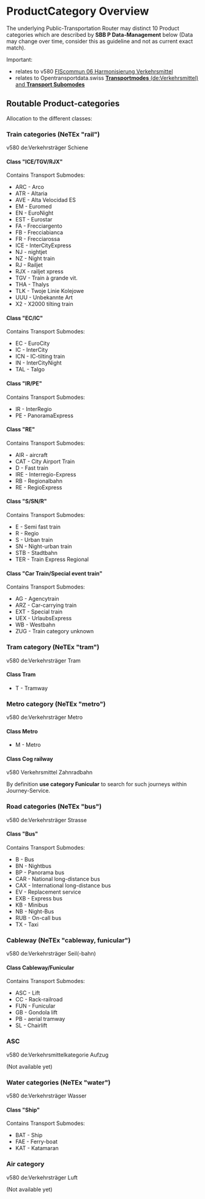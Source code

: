 # ProductCategory Overview

The underlying Public-Transportation Router may distinct 10 Product categories which are described by **SBB P Data-Management** below (Data may change over time, consider this as guideline and not as current exact match).

Important:
* relates to v580 [FIScommun 06 Harmonisierung Verkehrsmittel](https://www.allianceswisspass.ch/de/asp/Downloadsindex.php?section=downloads&download=14462)
* relates to Opentransportdata.swiss [**Transportmodes** (de:Verkehrsmittel) and **Transport Subomodes**](https://opentransportdata.swiss/de/dataset/verkehrsmittellisten)

## Routable Product-categories
Allocation to the different classes:

### Train categories (NeTEx "rail")
v580 de:Verkehrsträger Schiene

#### Class "ICE/TGV/RJX" 
Contains Transport Submodes:
* ARC - Arco
* ATR - Altaria
* AVE - Alta Velocidad ES
* EM - Euromed
* EN - EuroNight
* EST - Eurostar
* FA - Frecciargento
* FB - Frecciabianca
* FR - Frecciarossa
* ICE - InterCityExpress
* NJ - nightjet
* NZ - Night train
* RJ - Railjet
* RJX - railjet xpress
* TGV - Train à grande vit.
* THA - Thalys
* TLK - Twoje Linie Kolejowe
* UUU - Unbekannte Art
* X2 - X2000 tilting train

#### Class "EC/IC"
Contains Transport Submodes:
* EC - EuroCity
* IC - InterCity
* ICN - IC-tilting train
* IN - InterCityNight
* TAL - Talgo

#### Class "IR/PE"
Contains Transport Submodes:
* IR - InterRegio
* PE - PanoramaExpress

#### Class "RE"
Contains Transport Submodes:
* AIR - aircraft
* CAT - City Airport Train
* D - Fast train
* IRE - Interregio-Express
* RB - Regionalbahn
* RE - RegioExpress

#### Class "S/SN/R"
Contains Transport Submodes:
* E - Semi fast train
* R - Regio
* S - Urban train
* SN - Night-urban train
* STB - Stadtbahn
* TER - Train Express Regional

#### Class "Car Train/Special event train" 
Contains Transport Submodes:
* AG - Agencytrain
* ARZ - Car-carrying train
* EXT - Special train
* UEX - UrlaubsExpress
* WB - Westbahn
* ZUG - Train category unknown

### Tram category (NeTEx "tram")
v580 de:Verkehrsträger Tram

#### Class Tram
* T - Tramway

### Metro category (NeTEx "metro")
v580 de:Verkehrsträger Metro

#### Class Metro
* M - Metro
	
#### Class Cog railway
v580 Verkehrsmittel Zahnradbahn

By definition **use category Funicular** to search for such journeys within Journey-Service.

### Road categories (NeTEx "bus")
v580 de:Verkehrsträger Strasse

#### Class "Bus"
Contains Transport Submodes:
* B - Bus
* BN - Nightbus
* BP - Panorama bus
* CAR - National long-distance bus
* CAX - International long-distance bus
* EV - Replacement service
* EXB - Express bus
* KB - Minibus
* NB - Night-Bus
* RUB - On-call bus
* TX - Taxi

### Cableway (NeTEx "cableway, funicular")
v580 de:Verkehrsträger Seil(-bahn)

#### Class Cableway/Funicular 
Contains Transport Submodes:
* ASC - Lift
* CC - Rack-railroad
* FUN - Funicular
* GB - Gondola lift
* PB - aerial tramway
* SL - Chairlift

### ASC
v580 de:Verkehrsmittelkategorie Aufzug

(Not available yet)

### Water categories (NeTEx "water")
v580 de:Verkehrsträger Wasser

#### Class "Ship"
Contains Transport Submodes:
* BAT - Ship
* FAE - Ferry-boat
* KAT - Katamaran

### Air category
v580 de:Verkehrsträger Luft

(Not available yet)
